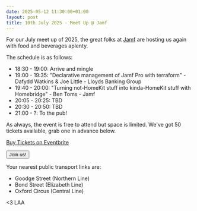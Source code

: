 ```yaml
---
date: 2025-05-12 11:30:00+01:00
layout: post
title: 10th July 2025 - Meet Up @ Jamf
---
```


For our July meet up of 2025, the great folks at [Jamf](https://www.jamf.com) are hosting us again with food and beverages aplenty.

The schedule is as follows:

* 18:30 - 19:00: Arrive and mingle
* 19:00 - 19:35: "Declarative management of Jamf Pro with terraform" - Dafydd Watkins & Joe Little - Lloyds Banking Group
* 19:40 - 20:00: "Turning not-HomeKit stuff into kinda-HomeKit stuff with Homebridge" - Ben Toms - Jamf
* 20:05 - 20:25: TBD
* 20:30 - 20:50: TBD
* 21:00 - ?: To the pub!

As always, the event is free to attend but space is limited. We've got 50 tickets available, grab one in advance below.

<!-- Noscript content for added SEO -->
<noscript><a href="https://www.eventbrite.com/e/10th-july-2025-meet-up-jamf-tickets-1364318225539" rel="noopener noreferrer" target="_blank">Buy Tickets on Eventbrite</a></noscript>
<!-- You can customise this button any way you like -->
<button id="eventbrite-widget-modal-trigger-1364318225539" type="button">Join us!</button>

<script src="https://www.eventbrite.co.uk/static/widgets/eb_widgets.js"></script>

<script type="text/javascript">
    var exampleCallback = function() {
        console.log('Order complete!');
    };

    window.EBWidgets.createWidget({
        widgetType: 'checkout',
        eventId: '1364318225539',
        modal: true,
        modalTriggerElementId: 'eventbrite-widget-modal-trigger-1364318225539',
        onOrderComplete: exampleCallback
    });
</script>

Your nearest public transport links are: 
* Goodge Street (Northern Line)
* Bond Street (Elizabeth Line)
* Oxford Circus (Central Line)

<3 LAA
